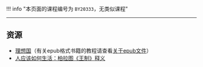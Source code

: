 !!! info "本页面的课程编号为 `BY20333`，无类似课程"

---

## 资源  
- [理想国](https://api.mir6.com/api/lanzou?url=https://cqu-openlib.lanzout.com/icgcW1wmticf&down=true)（有关epub格式书籍的教程请查看[关于epub文件](../skill/计算机基础/关于epub文件.md)）  
- [人应该如何生活：柏拉图《王制》释义](https://api.mir6.com/api/lanzou?url=https://cqu-openlib.lanzout.com/i638M1wmthli&down=true)  
